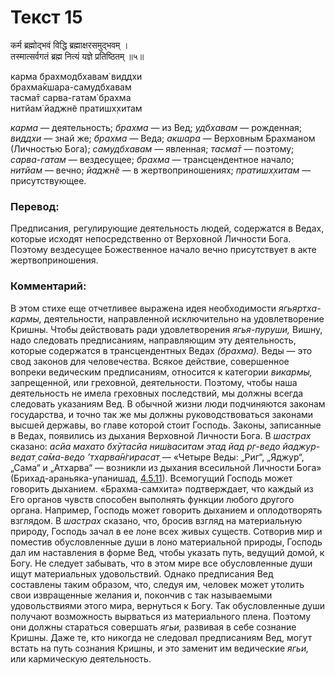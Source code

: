 # Текст 15

कर्म ब्रह्मोद्भवं विद्धि ब्रह्माक्षरसमुद्भवम् ।  
तस्मात्सर्वगतं ब्रह्म नित्यं यज्ञे प्रतिष्ठितम् ॥५॥

карма брахмодбхавам̇ виддхи  
брахма̄кшара-самудбхавам  
тасма̄т сарва-гатам̇ брахма  
нитйам̇ йаджн̃е пратишх̣хитам

_карма_ — деятельность; _брахма_ — из Вед; _удбхавам_ — рожденная; _виддхи_ — знай же; _брахма_ — Веда; _акшара_ — Верховным Брахманом (Личностью Бога); _самудбхавам_ — явленная; _тасма̄т_ — поэтому; _сарва-гатам_ — вездесущее; _брахма_ — трансцендентное начало; _нитйам_ — вечно; _йаджн̃е_ — в жертвоприношениях; _пратишх̣хитам_ — присутствующее.

### Перевод:

Предписания, регулирующие деятельность людей, содержатся в Ведах, которые исходят непосредственно от Верховной Личности Бога. Поэтому вездесущее Божественное начало вечно присутствует в акте жертвоприношения.

### Комментарий:

В этом стихе еще отчетливее выражена идея необходимости _ягьяртха-кармы,_ деятельности, направленной исключительно на удовлетворение Кришны. Чтобы действовать ради удовлетворения _ягья-пуруши,_ Вишну, надо следовать предписаниям, направляющим эту деятельность, которые содержатся в трансцендентных Ведах _(брахма)._ Веды — это свод законов для человечества. Всякое действие, совершенное вопреки ведическим предписаниям, относится к категории _викармы,_ запрещенной, или греховной, деятельности. Поэтому, чтобы наша деятельность не имела греховных последствий, мы должны всегда следовать указаниям Вед. В обычной жизни люди подчиняются законам государства, и точно так же мы должны руководствоваться законами высшей державы, во главе которой стоит Господь. Законы, записанные в Ведах, появились из дыхания Верховной Личности Бога. В _шастрах_ сказано: _асйа махато бхӯтасйа ниш́васитам этад йад р̣г-ведо йаджур-ведат̣ са̄ма-ведо ’тхарва̄н̇гирасат̣ —_ «Четыре Веды: „Риг“, „Яджур“, „Сама“ и „Атхарва“ — возникли из дыхания всесильной Личности Бога» (Брихад-араньяка-упанишад, [4.5.11](#)). Всемогущий Господь может говорить дыханием. «Брахма-самхита» подтверждает, что каждый из Его органов чувств способен выполнять функции любого другого органа. Например, Господь может говорить дыханием и оплодотворять взглядом. В _шастрах_ сказано, что, бросив взгляд на материальную природу, Господь зачал в ее лоне всех живых существ. Сотворив мир и поместив обусловленные души в лоно материальной природы, Господь дал им наставления в форме Вед, чтобы указать путь, ведущий домой, к Богу. Не следует забывать, что в этом мире все обусловленные души ищут материальных удовольствий. Однако предписания Вед составлены таким образом, что, следуя им, человек может утолить свои извращенные желания и, покончив с так называемыми удовольствиями этого мира, вернуться к Богу. Так обусловленные души получают возможность вырваться из материального плена. Поэтому они должны стараться совершать _ягьи,_ развивая в себе сознание Кришны. Даже те, кто никогда не следовал предписаниям Вед, могут встать на путь сознания Кришны, и это заменит им ведические _ягьи,_ или кармическую деятельность.